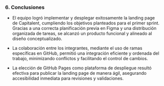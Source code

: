 ### 6. Conclusiones 

- El equipo logró implementar y desplegar exitosamente la landing page de Capitalent, cumpliendo los objetivos planteados para el primer sprint. Gracias a una correcta planificación previa en Figma y una distribución organizada de tareas, se alcanzó un producto funcional y alineado al diseño conceptualizado.

- La colaboración entre los integrantes, mediante el uso de ramas específicas en GitHub, permitió una integración eficiente y ordenada del trabajo, minimizando conflictos y facilitando el control de cambios.

- La elección de GitHub Pages como plataforma de despliegue resultó efectiva para publicar la landing page de manera ágil, asegurando accesibilidad inmediata para revisiones y validaciones.




